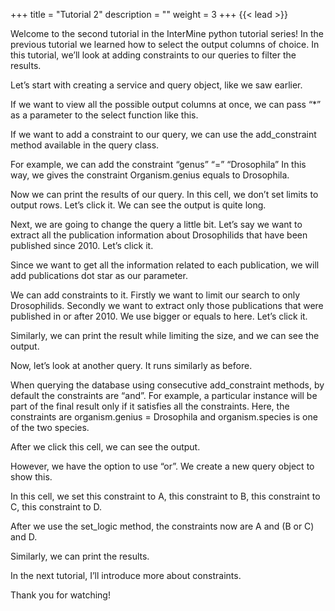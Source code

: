 +++
title = "Tutorial 2"
description = ""
weight = 3
+++
{{< lead >}}
<br/>


Welcome to the second tutorial in the InterMine python tutorial series! In the previous tutorial we learned how to select the output columns of choice. In this tutorial, we’ll look at adding constraints to our queries to filter the results.

Let’s start with creating a service and query object, like we saw earlier. 

If we want to view all the possible output columns at once, we can pass “*” as a parameter to the select function like this.

If we want to add a constraint to our query, we can use the add_constraint method available in the query class.

For example, we can add the constraint “genus” “=” “Drosophila” In this way, we gives the constraint Organism.genius equals to Drosophila.

Now we can print the results of our query. In this cell, we don’t set limits to output rows. Let’s click it. We can see the output is quite long.

Next, we are going to change the query a little bit. Let’s say we want to extract all the publication information about Drosophilids that have been published since 2010. Let’s click it.

Since we want to get all the information related to each publication, we will add publications dot star as our parameter.

We can add constraints to it. Firstly we want to limit our search to only Drosophilids. Secondly we want to extract only those publications that were published in or after 2010. We use bigger or equals to here. Let’s click it. 

Similarly, we can print the result while limiting the size, and we can see the output.

Now, let’s look at another query. It runs similarly as before.

When querying the database using consecutive add_constraint methods, by default the constraints are “and”. For example, a particular instance will be part of the final result only if it satisfies all the constraints. Here, the constraints are organism.genius = Drosophila and organism.species is one of the two species.  

After we click this cell, we can see the output.

However, we have the option to use “or”.  We create a new query object to show this.

In this cell, we set this constraint to A, this constraint to B, this constraint to C, this constraint to D. 

After we use the set_logic method, the constraints now are A and (B or C) and D.

Similarly, we can print the results.

In the next tutorial, I’ll introduce more about constraints. 

Thank you for watching!
